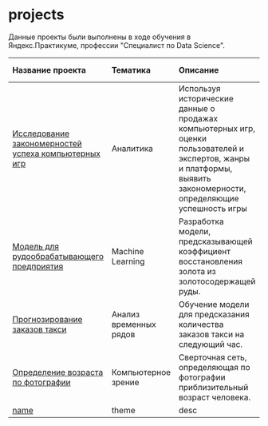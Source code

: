 # projects

Данные проекты были выполнены в ходе обучения в Яндекс.Практикуме, профессии "Специалист по Data Science".

| Название проекта | Тематика | Описание | Используемые инструменты | 
| :---------------------- | :---------------------- | :---------------------- | :---------------------- |
| [Исследование закономерностей успеха компьютерных игр](analytics) | Аналитика | Используя исторические данные о продажах компьютерных игр, оценки пользователей и экспертов, жанры и платформы, выявить закономерности, определяющие успешность игры | *pandas, matplotlib* |
| [Модель для рудообрабатывающего предприятия](machine-learning) | Machine Learning | Разработка модели, предсказывающей коэффициент восстановления золота из золотосодержащей руды. | *pandas, matplotlib, sklearn, catboost* |
| [Прогнозирование заказов такси](time-series) | Анализ временных рядов | Обучение модели для предсказания количества заказов такси на следующий час. | *pandas, sklearn, time-series analysis* |
| [Определение возраста по фотографии](age-determination) | Компьютерное зрение | Сверточная сеть, определяющая по фотографии приблизительный возраст человека. | *Keras, ResNet* |
| [name](path) | theme | desc | *pandas, lib* |
